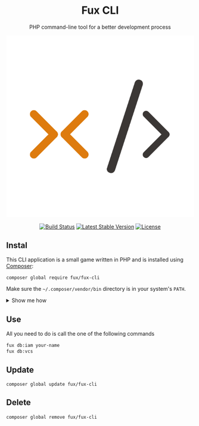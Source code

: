 <h1 align="center">Fux CLI</h1>

<p align="center">PHP command-line tool for a better development process</p>

<p align="center">
    <img alt="Preview" src="/art/preview.png">
    <p align="center">
        <a href="https://github.com/Fux-Framwork/fux-cli/actions"><img alt="Build Status" src="https://github.com/Fux-Framwork/fux-cli/workflows/CI/badge.svg"></a>
        <a href="//packagist.org/packages/fux/fux-cli"><img alt="Latest Stable Version" src="https://poser.pugx.org/fux/fux-cli/v"></a>
        <a href="//packagist.org/packages/fux/fux-cli"><img alt="License" src="https://poser.pugx.org/fux/fux-cli/license"></a>
    </p>
</p>

## Instal

This CLI application is a small game written in PHP and is installed using [Composer](https://getcomposer.org):

```
composer global require fux/fux-cli
```

Make sure the `~/.composer/vendor/bin` directory is in your system's `PATH`.

<details>
<summary>Show me how</summary>

If it's not already there, add the following line to your Bash configuration file (usually `~/.bash_profile`, `~/.bashrc`, `~/.zshrc`, etc.):

```
export PATH=~/.composer/vendor/bin:$PATH
```

If the file doesn't exist, create it.

Run the following command on the file you've just updated for the change to take effect:

```
source ~/.bash_profile
```
</details>

## Use

All you need to do is call the one of the following commands

```
fux db:iam your-name
fux db:vcs
```

## Update

```
composer global update fux/fux-cli
```

## Delete

```
composer global remove fux/fux-cli
```